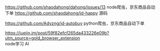 


https://github.com/shaodahong/dahong/issues/13   node爬虫，京东商品自动下单
https://github.com/shaodahong/jd-happy   源码


https://github.com/Adyzng/jd-autobuy   python爬虫，京东商品自动下单


https://juejin.im/post/59f82efcf265da433226e09b?utm_source=gold_browser_extension   
node学习 AI






